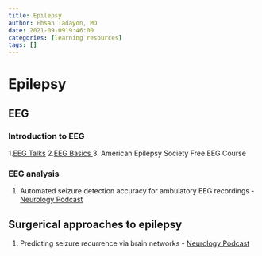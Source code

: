 ```yaml
---
title: Epilepsy
author: Ehsan Tadayon, MD
date: 2021-09-0919:46:00 
categories: [learning resources]
tags: []
---
```


# Epilepsy

## EEG
### Introduction to EEG
1.[EEG Talks](https://www.youtube.com/channel/UCxpmXPBKKB2hVuxgMd6eR3A) 
2.[EEG Basics ](https://www.youtube.com/playlist?list=PLxaiR6teSdjoEZWaDWm28A9QjFN7eguAp) 
3. American Epilepsy Society Free EEG Course


### EEG analysis 
1. Automated seizure detection accuracy for ambulatory EEG recordings - [Neurology Podcast](https://neurology.libsyn.com/website/automated-seizure-detection-accuracy-for-ambulatory-eeg-recordings)



## Surgerical approaches to epilepsy
1. Predicting seizure recurrence via brain networks - [Neurology Podcast](https://neurology.libsyn.com/website/predicting-seizure-recurrence-via-brain-networks-update-in-epilepsy-part-1)









